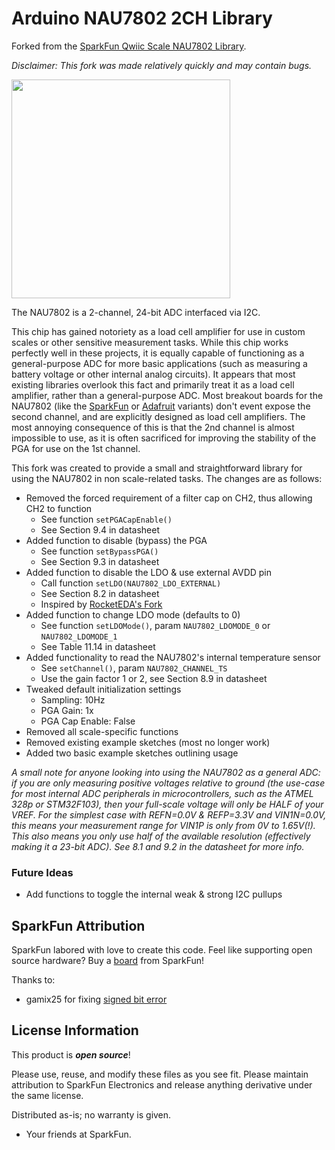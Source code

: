 Arduino NAU7802 2CH Library
===========================================================

Forked from the [SparkFun Qwiic Scale NAU7802 Library](https://github.com/sparkfun/SparkFun_Qwiic_Scale_NAU7802_Arduino_Library).

*Disclaimer: This fork was made relatively quickly and may contain bugs.*

<img src="nau7802.jpg" width=350px>

The NAU7802 is a 2-channel, 24-bit ADC interfaced via I2C.

This chip has gained notoriety as a load cell amplifier for use in custom scales or other sensitive measurement tasks. While this chip works perfectly well in these projects, it is equally capable of functioning as a general-purpose ADC for more basic applications (such as measuring a battery voltage or other internal analog circuits). It appears that most existing libraries overlook this fact and primarily treat it as a load cell amplifier, rather than a general-purpose ADC. Most breakout boards for the NAU7802 (like the [SparkFun](https://www.sparkfun.com/products/15242) or [Adafruit](https://www.adafruit.com/product/4538) variants) don't event expose the second channel, and are explicitly designed as load cell amplifiers. The most annoying consequence of this is that the 2nd channel is almost impossible to use, as it is often sacrificed for improving the stability of the PGA for use on the 1st channel.

This fork was created to provide a small and straightforward library for using the NAU7802 in non scale-related tasks. The changes are as follows:

- Removed the forced requirement of a filter cap on CH2, thus allowing CH2 to function
	- See function `setPGACapEnable()`
	- See Section 9.4 in datasheet
- Added function to disable (bypass) the PGA
	- See function `setBypassPGA()`
	- See Section 9.3 in datasheet
- Added function to disable the LDO & use external AVDD pin
	- Call function `setLDO(NAU7802_LDO_EXTERNAL)`
	- See Section 8.2 in datasheet
	- Inspired by [RocketEDA's Fork](https://github.com/RocketEDA/NAU7802_Arduino_externalRef)
- Added function to change LDO mode (defaults to 0)
	- See function `setLDOMode()`, param `NAU7802_LDOMODE_0` or `NAU7802_LDOMODE_1`
	- See Table 11.14 in datasheet
- Added functionality to read the NAU7802's internal temperature sensor
    - See `setChannel()`, param `NAU7802_CHANNEL_TS`
    - Use the gain factor 1 or 2, see Section 8.9 in datasheet
- Tweaked default initialization settings
	- Sampling: 10Hz
	- PGA Gain: 1x
	- PGA Cap Enable: False
- Removed all scale-specific functions
- Removed existing example sketches (most no longer work)
- Added two basic example sketches outlining usage


*A small note for anyone looking into using the NAU7802 as a general ADC: if you are only measuring positive voltages relative to ground (the use-case for most internal ADC peripherals in microcontrollers, such as the ATMEL 328p or STM32F103), then your full-scale voltage will only be HALF of your VREF. For the simplest case with REFN=0.0V & REFP=3.3V and VIN1N=0.0V, this means your measurement range for VIN1P is only from 0V to 1.65V(!). This also means you only use half of the available resolution (effectively making it a 23-bit ADC). See 8.1 and 9.2 in the datasheet for more info.*

### Future Ideas
- Add functions to toggle the internal weak & strong I2C pullups


SparkFun Attribution
-------------------

SparkFun labored with love to create this code. Feel like supporting open source hardware? 
Buy a [board](https://www.sparkfun.com/products/15242) from SparkFun!

Thanks to:

* gamix25 for fixing [signed bit error](https://github.com/sparkfun/SparkFun_Qwiic_Scale_NAU7802_Arduino_Library/pull/1)

License Information
-------------------

This product is _**open source**_! 

Please use, reuse, and modify these files as you see fit. Please maintain attribution to SparkFun Electronics and release anything derivative under the same license.

Distributed as-is; no warranty is given.

- Your friends at SparkFun.
